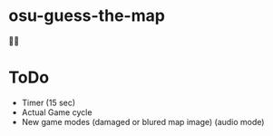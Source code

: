 # osu-guess-the-map
🎲🧩 

# ToDo
* Timer (15 sec) 
* Actual Game cycle
* New game modes (damaged or blured map image) (audio mode)